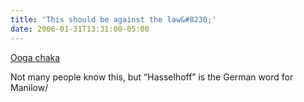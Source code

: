 ```yaml
---
title: 'This should be against the law&#8230;'
date: 2006-01-31T13:31:00-05:00
---
```

[Ooga chaka](http://www.youtube.com/w/Hooked-on-a-feeling?v=Gi2CfuqcUGE&eurl= "Hooked on a feeling")

Not many people know this, but &#8220;Hasselhoff&#8221; is the German word for Manilow/
